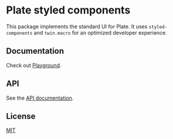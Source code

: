 # Plate styled components

This package implements the standard UI for Plate. It uses
`styled-components` and `twin.macro` for an optimized developer
experience.

## Documentation

Check out
[Playground](https://plate.udecode.io/docs/playground).

## API

See the [API documentation](https://plate-api.udecode.io/globals.html). 

## License

[MIT](../../../LICENSE)
